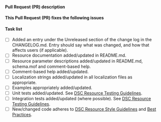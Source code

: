 <!--
    Thanks for submitting a Pull Request (PR) to this project.
    Your contribution to this project is greatly appreciated!

    Please prefix the PR title with the resource name,
    e.g. 'ResourceName: My short description'.
    If this is a breaking change, then also prefix the PR title
    with 'BREAKING CHANGE:',
    e.g. 'BREAKING CHANGE: ResourceName: My short description'.

    You may remove this comment block, and the other comment blocks, but please
    keep the headers and the task list.
-->
#### Pull Request (PR) description
<!--
    Replace this comment block with a description of your PR.
-->

#### This Pull Request (PR) fixes the following issues
<!--
    If this PR does not fix an open issue, replace this comment block with
    None.
    If this PR resolves one or more open issues, replace this comment block
    with
    a list the issues using a GitHub closing keyword, e.g.:
    - Fixes #123
    - Fixes #124
-->

#### Task list
<!--
    To aid community reviewers in reviewing and merging your PR, please take
    the time to run through the below checklist and make sure your PR has
    everything updated as required.

    Change to [x] for each task in the task list that applies to your PR.
    For those task that don't apply to you PR, leave those as is.
-->
- [ ] Added an entry under the Unreleased section of the change log in the
      CHANGELOG.md. Entry should say what was changed, and how that affects
      users (if applicable).
- [ ] Resource documentation added/updated in README.md.
- [ ] Resource parameter descriptions added/updated in README.md, schema.mof
      and comment-based help.
- [ ] Comment-based help added/updated.
- [ ] Localization strings added/updated in all localization files as
      appropriate.
- [ ] Examples appropriately added/updated.
- [ ] Unit tests added/updated. See
      [DSC Resource Testing Guidelines](https://github.com/PowerShell/DscResources/blob/master/TestsGuidelines.md).
- [ ] Integration tests added/updated (where possible). See
      [DSC Resource Testing Guidelines](https://github.com/PowerShell/DscResources/blob/master/TestsGuidelines.md).
- [ ] New/changed code adheres to
      [DSC Resource Style Guidelines](https://github.com/PowerShell/DscResources/blob/master/StyleGuidelines.md)
      and
      [Best Practices](https://github.com/PowerShell/DscResources/blob/master/BestPractices.md).

